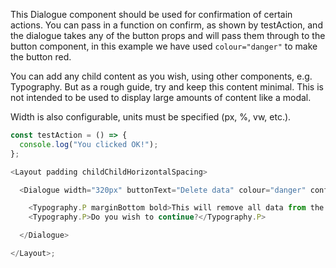 This Dialogue component should be used for confirmation of certain actions. You can pass in a function on confirm, as shown by testAction, and the dialogue takes any of the button props and will pass them through to the button component, in this example we have used `colour="danger"` to make the button red.

You can add any child content as you wish, using other components, e.g. Typography. But as a rough guide, try and keep this content minimal. This is not intended to be used to display large amounts of content like a modal.

Width is also configurable, units must be specified (px, %, vw, etc.).

```js
const testAction = () => {
  console.log("You clicked OK!");
};

<Layout padding childChildHorizontalSpacing>

  <Dialogue width="320px" buttonText="Delete data" colour="danger" confirmAction={testAction} confirmText="OK">

    <Typography.P marginBottom bold>This will remove all data from the application.</Typography.P>
    <Typography.P>Do you wish to continue?</Typography.P>

  </Dialogue>

</Layout>;
```

